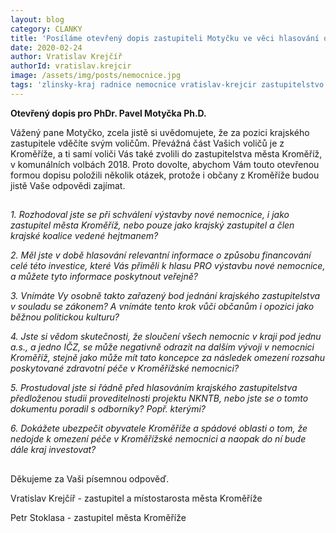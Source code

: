 ```yaml
---
layout: blog
category: CLANKY
title: 'Posíláme otevřený dopis zastupiteli Motyčku ve věci hlasování o krajské nemocnici'
date: 2020-02-24
author: Vratislav Krejčíř
authorId: vratislav.krejcir
image: /assets/img/posts/nemocnice.jpg
tags: 'zlinsky-kraj radnice nemocnice vratislav-krejcir zastupitelstvo'
---
```

**Otevřený dopis pro PhDr. Pavel Motyčka Ph.D.** 

Vážený pane Motyčko, zcela jistě si uvědomujete, že za pozici krajského zastupitele vděčíte svým voličům. Převážná část Vašich voličů je z Kroměříže, a ti samí voliči Vás také zvolili do zastupitelstva města Kroměříž, v komunálních volbách 2018. Proto dovolte, abychom Vám touto otevřenou formou dopisu položili několik otázek, protože i občany z Kroměříže budou jistě Vaše odpovědi zajímat.

##
 *1. Rozhodoval jste se při schválení výstavby nové nemocnice, i jako zastupitel města Kroměříž, nebo pouze jako krajský zastupitel a člen krajské koalice vedené hejtmanem?* 

 *2. Měl jste v době hlasování relevantní informace o způsobu financování celé této investice, které Vás přiměli k hlasu PRO výstavbu nové nemocnice, a můžete tyto informace poskytnout veřejně?* 

 *3. Vnímáte Vy osobně takto zařazený bod jednání krajského zastupitelstva v souladu se zákonem? A vnímáte tento krok vůči občanům i opozici jako běžnou politickou kulturu?* 

 *4. Jste si vědom skutečnosti, že sloučení všech nemocnic v kraji pod jednu a.s., a jedno IČZ, se může negativně odrazit na dalším vývoji v nemocnici Kroměříž, stejně jako může mít tato koncepce za následek omezení rozsahu poskytované zdravotní péče v Kroměřížské nemocnici?* 

 *5. Prostudoval jste si řádně před hlasováním krajského zastupitelstva předloženou studii proveditelnosti projektu NKNTB, nebo jste  se o tomto dokumentu poradil s odborníky? Popř. kterými?*

 *6. Dokážete ubezpečit obyvatele Kroměříže a spádové oblasti o tom, že nedojde k omezení péče v Kroměřížské nemocnici a naopak do ní bude dále kraj investovat?*
##
Děkujeme za Vaši písemnou odpověď.

Vratislav Krejčíř - zastupitel a místostarosta města Kroměříže

Petr Stoklasa - zastupitel města Kroměříže
